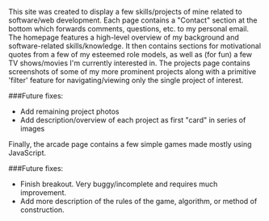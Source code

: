 This site was created to display a few skills/projects of mine related to software/web development. Each page contains a "Contact" section at the bottom which forwards comments, questions, etc. to my personal email.
The homepage features a high-level overview of my background and software-related skills/knowledge. It then contains sections for motivational quotes from a few of my esteemed role models, as well as (for fun) a few TV shows/movies I'm currently interested in. 
The projects page contains screenshots of some of my more prominent projects along with a primitive 'filter' feature for navigating/viewing only the single project of interest.

###Future fixes:
- Add remaining project photos
- Add description/overview of each project as first "card" in series of images

Finally, the arcade page contains a few simple games made mostly using JavaScript. 

###Future fixes:
- Finish breakout. Very buggy/incomplete and requires much improvement. 
- Add more description of the rules of the game, algorithm, or method of construction.

